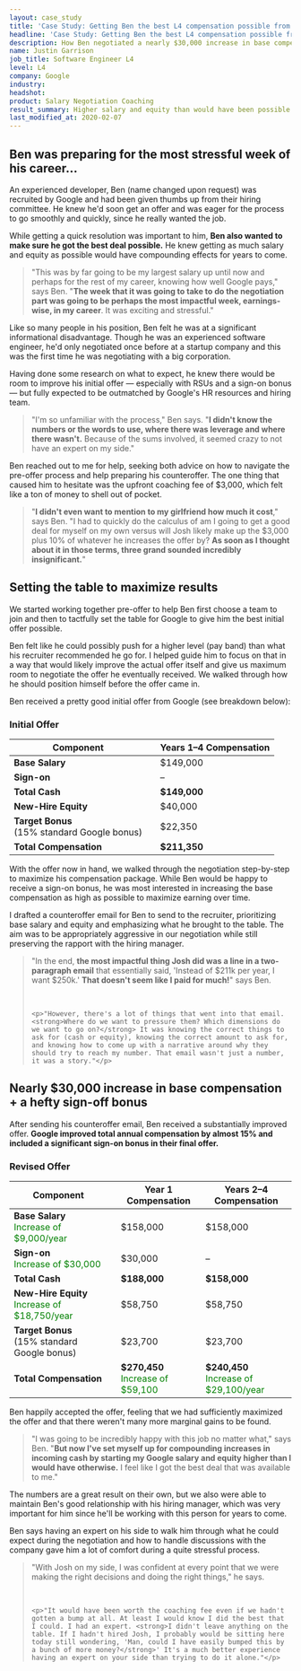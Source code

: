 ```yaml
---
layout: case_study
title: 'Case Study: Getting Ben the best L4 compensation possible from Google'
headline: 'Case Study: Getting Ben the best L4 compensation possible from Google'
description: How Ben negotiated a nearly $30,000 increase in base compensation plus a hefty sign-on bonus
name: Justin Garrison
job_title: Software Engineer L4
level: L4
company: Google
industry: 
headshot: 
product: Salary Negotiation Coaching
result_summary: Higher salary and equity than would have been possible otherwise.
last_modified_at: 2020-02-07
---
```

## Ben was preparing for the most stressful week of his career…

An experienced developer, Ben (name changed upon request) was recruited by Google and had been given thumbs up from their hiring committee. He knew he'd soon get an offer and was eager for the process to go smoothly and quickly, since he really wanted the job.

While getting a quick resolution was important to him, **Ben also wanted to make sure he got the best deal possible.** He knew getting as much salary and equity as possible would have compounding effects for years to come.

<blockquote class="ico quote-callout">
  <p>"This was by far going to be my largest salary up until now and perhaps for the rest of my career, knowing how well Google pays," says Ben. "<strong>The week that it was going to take to do the negotiation part was going to be perhaps the most impactful week, earnings-wise, in my career</strong>. It was exciting and stressful."</p>
</blockquote>

Like so many people in his position, Ben felt he was at a significant informational disadvantage. Though he was an experienced software engineer, he'd only negotiated once before at a startup company and this was the first time he was negotiating with a big corporation.

Having done some research on what to expect, he knew there would be room to improve his initial offer — especially with RSUs and a sign-on bonus — but fully expected to be outmatched by Google's HR resources and hiring team.

<blockquote class="ico quote-callout">
  <p>"I'm so unfamiliar with the process," Ben says. "<strong>I didn't know the numbers or the words to use, where there was leverage and where there wasn't.</strong> Because of the sums involved, it seemed crazy to not have an expert on my side."</p>
</blockquote>

Ben reached out to me for help, seeking both advice on how to navigate the pre-offer process and help preparing his counteroffer. The one thing that caused him to hesitate was the upfront coaching fee of $3,000, which felt like a ton of money to shell out of pocket.

<blockquote class="ico quote-callout">
  <p>"<strong>I didn't even want to mention to my girlfriend how much it cost</strong>," says Ben. "I had to quickly do the calculus of am I going to get a good deal for myself on my own versus will Josh likely make up the $3,000 plus 10% of whatever he increases the offer by? <strong>As soon as I thought about it in those terms, three grand sounded incredibly insignificant.</strong>"</p>
</blockquote>

<div class="rm-area-inline"></div>

## Setting the table to maximize results 

We started working together pre-offer to help Ben first choose a team to join and then to tactfully set the table for Google to give him the best initial offer possible.

Ben felt like he could possibly push for a higher level (pay band) than what his recruiter recommended he go for. I helped guide him to focus on that in a way that would likely improve the actual offer itself and give us maximum room to negotiate the offer he eventually received. We walked through how he should position himself before the offer came in.

Ben received a pretty good initial offer from Google (see breakdown below): 

### Initial Offer

<table>
	<thead>
		<tr><th><strong>Component</strong></th><th></th><th>Years 1–4 Compensation</th></tr>
	</thead>
	<tbody>
		<tr><td><strong>Base Salary</strong></td><td></td><td>$149,000</td></tr>
		<tr><td><strong>Sign-on</strong></td><td></td><td>–</td></tr>
		<tr><td><strong>Total Cash</strong></td><td></td><td><strong>$149,000</strong></td></tr>
		<tr><td><strong>New-Hire Equity</strong></td><td></td><td>$40,000</td></tr>
		<tr><td><strong>Target Bonus</strong><br>(15% standard Google bonus) </td><td></td><td>$22,350</td></tr>
		<tr><td><strong>Total Compensation</strong></td><td></td><td><strong>$211,350</strong></td></tr>
	</tbody>
</table>

With the offer now in hand, we walked through the negotiation step-by-step to maximize his compensation package. While Ben would be happy to receive a sign-on bonus, he was most interested in increasing the base compensation as high as possible to maximize earning over time.

I drafted a counteroffer email for Ben to send to the recruiter, prioritizing base salary and equity and emphasizing what he brought to the table. The aim was to be appropriately aggressive in our negotiation while still preserving the rapport with the hiring manager.

<blockquote class="ico quote-callout">
	<p>"In the end, <strong>the most impactful thing Josh did was a line in a two-paragraph email</strong> that essentially said, 'Instead of $211k per year, I want $250k.' <strong>That doesn't seem like I paid for much!</strong>" says Ben.</p><br/>

	<p>"However, there's a lot of things that went into that email. <strong>Where do we want to pressure them? Which dimensions do we want to go on?</strong> It was knowing the correct things to ask for (cash or equity), knowing the correct amount to ask for, and knowing how to come up with a narrative around why they should try to reach my number. That email wasn't just a number, it was a story."</p>
</blockquote>

## Nearly $30,000 increase in base compensation + a hefty sign-off bonus

After sending his counteroffer email, Ben received a substantially improved offer. **Google improved total annual compensation by almost 15% and included a significant sign-on bonus in their final offer.** 

### Revised Offer

<table>
	<thead>
		<tr><th>Component</th><th></th><th>Year 1 Compensation</th><th>Years 2–4 Compensation</th></tr>
	</thead>
	<tbody>
		<tr><td><strong>Base Salary</strong><br><span style="color: green;">Increase of $9,000/year</span></td><td></td><td>$158,000</td><td>$158,000</td></tr>
		<tr><td><strong>Sign-on</strong><br><span style="color: green;">Increase of $30,000</span></td><td></td><td>$30,000</td><td>–</td></tr>
		<tr><td><strong>Total Cash</strong></td><td></td><td><strong>$188,000</strong></td><td><strong>$158,000</strong></td></tr>
		<tr><td><strong>New-Hire Equity</strong><br><span style="color: green;">Increase of $18,750/year</span></td><td></td><td>$58,750</td><td>$58,750</td></tr>
		<tr><td><strong>Target Bonus</strong><br>(15% standard Google bonus) </td><td></td><td>$23,700</td><td>$23,700</td></tr>
		<tr><td><strong>Total Compensation</strong></td><td></td><td><strong>$270,450</strong><br><span style="color: green;">Increase of $59,100</span></td><td><strong>$240,450</strong><br><span style="color: green;">Increase of $29,100/year</span></td></tr>
	</tbody>
</table>

Ben happily accepted the offer, feeling that we had sufficiently maximized the offer and that there weren't many more marginal gains to be found.

<blockquote class="ico quote-callout">
	<p>"I was going to be incredibly happy with this job no matter what," says Ben. "<strong>But now I've set myself up for compounding increases in incoming cash by starting my Google salary and equity higher than I would have otherwise.</strong> I feel like I got the best deal that was available to me."</p>
</blockquote>
 
The numbers are a great result on their own, but we also were able to maintain Ben's good relationship with his hiring manager, which was very important for him since he'll be working with this person for years to come.

Ben says having an expert on his side to walk him through what he could expect during the negotiation and how to handle discussions with the company gave him a lot of comfort during a quite stressful process.

<blockquote class="ico quote-callout">
	<p>"With Josh on my side, I was confident at every point that we were making the right decisions and doing the right things," he says.</p><br/>

	<p>"It would have been worth the coaching fee even if we hadn't gotten a bump at all. At least I would know I did the best that I could. I had an expert. <strong>I didn't leave anything on the table. If I hadn't hired Josh, I probably would be sitting here today still wondering, 'Man, could I have easily bumped this by a bunch of more money?</strong>' It's a much better experience having an expert on your side than trying to do it alone."</p>
</blockquote>